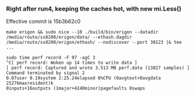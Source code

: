 ### Right after run4, keeping the caches hot, with new mi.Less()
Effective commit is 15b3b62c0

```
make erigon && sudo nice --10 ./build/bin/erigon --datadir /media/route/sx8200/erigon/data/ --ethash.dagdir /media/route/sx8200/erigon/ethash/ --nodiscover --port 30123 |& tee ...
```
```
sudo time perf record -F 97 -agC 3
^C[ perf record: Woken up 14 times to write data ]
[ perf record: Captured and wrote 3.513 MB perf.data (13827 samples) ]
Command terminated by signal 2
0.07user 0.19system 2:25.24elapsed 0%CPU (0avgtext+0avgdata 25276maxresident)k
0inputs+16outputs (1major+4240minor)pagefaults 0swaps
```

